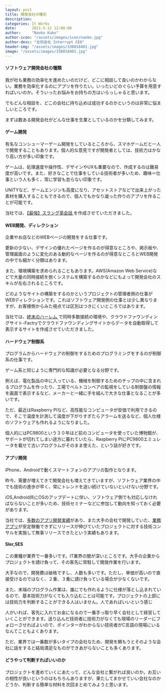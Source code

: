 ```yaml
---
layout: post
title: 開発会社の種別
description: 
categories: It Works
date:       2021-5-12 12:00:00
author:     "Naoko Kubo"
author-icon: "/assets/images/icon/naoko.jpg"
author-desc: "合同会社 Interrupt CEO"
header-img: "/assets/images/338818401.jpg"
image: "/assets/images/338818401.jpg"
---
```


<h4 class="blogtitle">ソフトウェア開発会社の種類</h4>
<p>我が社も業務の効率化を進めたいのだけど、どこに相談して良いのかわからない。業務を効率化するのにアプリを作りたい。いったいどのぐらい予算を用意すればいいのか。そういったお悩みをお持ちの方はいらっしゃると思います。</p>
<p>でもどんな相談を、どこの会社に持ち込めば成功するのかというのは非常に悩ましいところです。</p>
<p>まずは数ある開発会社がどんな仕事を生業としているのかを分類してみます。</p>
<h4 class="blogtitle">ゲーム開発</h4>
<p>有名なコンシューマーゲーム開発をしているところから、スマホゲームだと一人で開発することもあります。個人的な意見ですが開発者としては、技術力はかなり高い方が多い印象です。</p>
<p>ゲームは、処理速度や操作性、デザインやUXも重要なので、作成するのは難易度が高いです。また、好きなことで仕事をしている技術者が多いため、趣味＝仕事という人も多く、常に学習も怠らない印象です。</p>
<p>UNITYなど、ゲームエンジンも高度になり、アセットストアなどで出来上がった素材を購入することもできるので、個人でもかなり凝った作りのアプリを作ることが可能です。</p>
<p>当社では、<a href="https://interrupt.technogy/desc/performance_appli.html">【最強】スラング英会話 </a>を作成させていただきました。</p>
<h4 class="blogtitle">WEB開発、ディレクション</h4>
<p>企業やお店などのWEBページの開発をする仕事です。</p>
<p>更新の少ない、デザインの優れたページを作るのが得意なところや、掲示板や、管理画面のように変化のある動的なページを作るのが得意なところとWEB開発の中でも細かく分類はあります。</p>
<p>また、環境構築を求められることもあります。AWS(Amazon Web Service)などで大量の同時接続を捌くシステムを構築するのかなどにもよって開発会社のスキルが左右されるところです。</p>
<p>どのようなサイトの構築をするのかというプロジェクトの管理者側の仕事がWEBディレクションです。これはソフトウェア開発側の仕事とは少し異なりますが、お客様側からみた視点では区別はつきにくいところではあります。</p>
<p>当社では、<a href="https://interrupt.technogy/desc/performance_other.html">終末のハーレム </a>で同時多数接続の環境や、クラウドファウンディングサイト-Factryでクラウドファウンディングサイトからデータを自動取得して表示するサイトを作成させていただきました。</p>

<h4 class="blogtitle">ハードウェア制御系</h4>
<p>プログラムからハードウェアの制御をするためのプログラミングをするのが制御系の仕事です。</p>
<p>ゲーム系と同じように専門的な知識が必要となる分野です。</p>
<p>例えば、電化製品の中に入っている、機械を制御するためのチップの中に含まれるプログラムを作ったり、工場でベルトコンベアの監視をしている制御盤の情報を画面で表示するなど、メーカーと一緒に手を組んで大きな仕事となることが多いです。</p>
<p>ただ、最近はRaspberry PIなど、高性能なコンピュータが安価で利用できるので、そこで温度を計測して温度が下がりすぎたらアラームを送るなど、個人仕様のソフトウェアも作れるようになりました。</p>
<p>個人的にはPC9800という３０年ほど前のコンピュータを使っていた博物館が、サポートが切れてしまい途方に暮れていたら、Raspberry PIにPC9800エミュレータを載せて古いプログラムがそのまま使えた、という話が好きです。</p>

<h4 class="blogtitle">アプリ開発</h4>
<p>iPhone、Androidで動くスマートフォンのアプリの製作となります。</p>
<p>昨今、需要が増えてきて開発会社も増えてきていますが、ソフトウェア業界の中でも技術の進歩が早く、常にトレンドを追い続けていないといけない分野です。</p>
<p>iOS,Android共にOSのアップデートに伴い、ソフトウェア側でも対応しなければならないことが多いため、技術セミナーなどに参加して動向を知っておく必要があります。</p>
<p>当社では、<a href="https://www.interrupt.technology/desc/performance_appli.html">多数のアプリ開発実績</a>があり、また大手の会社で開発していた、<a href="https://www.interrupt.technology/desc/performance_other.html">業務アプリ</a>が安定稼働できずにリリースが伸びていたプロジェクトに対する技術コンサルを実施して無事リリースできたという実績もあります。</p>

<h4 class="blogtitle">SIer,SES</h4>
<p>この業種が業界で一番多いです。IT業界の闇が深いところです。大手の企業からプロジェクトを請け負って、その客先に常駐して開発作業を行います。</p>
<p>大手なので、開発費は破格ですし、人数も多いです。ただし、単価が高いので直接受けるのではなく、２重、３重に請け負っている場合が少なくないです。</p>
<p>また、末端のプログラム作業は、誰にでも作れるように仕様が落とし込まれているので、基本技術力がなくても入り込むことは可能です。プロジェクトの上部には技術力を判断することができる人はいません。人であればいいという感じ</p>
<p>人がいれば、客先に入れてお金になるので一番手っ取り早く会社として経営していくことができます。送り込んだ技術者に技術力がなくても現場のリーダーにフォローさせればよいので、ポインターがわからない技術者がC言語の現場にいるなんてこともよくあります。</p>
<p>ただ、業界では一番数が多いタイプの会社なため、開発を頼もうとそのような会社に話をすると結局満足なものができあがらないことも多くあります。</p>

<h4 class="blogtitle">どうやって判断すればいいのか</h4>
<p>プロジェクトを進めていくにあたって、どんな会社と繋がれば良いのか。お互いの相性が良いというのはもちろんありますが、果たしてまかせていい会社なのかどうか、判断する簡単な材料を次回まとめてみようと思います。</p>


